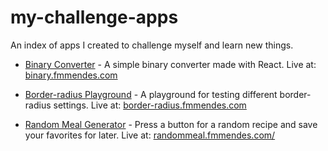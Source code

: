 # my-challenge-apps
An index of apps I created to challenge myself and learn new things.

* [Binary Converter](https://github.com/fmmendes-app-challenges/binary-converter) - A simple binary converter made with React. Live at: [binary.fmmendes.com](https://binary.fmmendes.com)

* [Border-radius Playground](https://github.com/fmmendes-app-challenges/border-radius-playground) - A playground for testing different border-radius settings. Live at: [border-radius.fmmendes.com](https://border-radius.fmmendes.com)

* [Random Meal Generator](https://github.com/fmmendes-app-challenges/random-meal-gen) - Press a button for a random recipe and save your favorites for later. Live at: [randommeal.fmmendes.com/](https://randommeal.fmmendes.com/)
